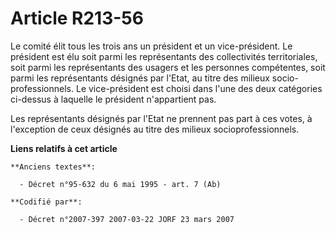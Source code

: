 # Article R213-56

Le comité élit tous les trois ans un président et un vice-président. Le président est élu soit parmi les représentants des
collectivités territoriales, soit parmi les représentants des usagers et les personnes compétentes, soit parmi les
représentants désignés par l'Etat, au titre des milieux socio-professionnels. Le vice-président est choisi dans l'une des
deux catégories ci-dessus à laquelle le président n'appartient pas.

Les représentants désignés par l'Etat ne prennent pas part à ces votes, à l'exception de ceux désignés au titre des milieux
socioprofessionnels.

**Liens relatifs à cet article**

	**Anciens textes**:

	  - Décret n°95-632 du 6 mai 1995 - art. 7 (Ab)

	**Codifié par**:

	  - Décret n°2007-397 2007-03-22 JORF 23 mars 2007
